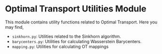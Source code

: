 # Optimal Transport Utilities Module

This module contains utility functions related to Optimal Transport. Here you may find,

- ```sinkhorn.py```: Utilities related to the Sinkhorn algorithm.
- ```barycenters.py```: Utilities for calculating Wasserstein Barycenters.
- ```mapping.py```: Utilities for calculating OT mappings